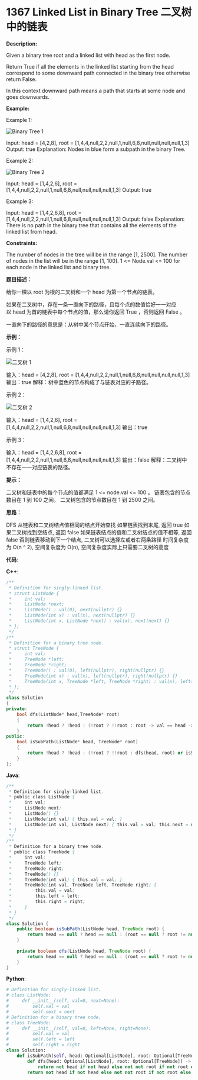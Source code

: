 # 1367 Linked List in Binary Tree 二叉树中的链表

__Description:__

Given a binary tree root and a linked list with head as the first node.

Return True if all the elements in the linked list starting from the head correspond to some downward path connected in the binary tree otherwise return False.

In this context downward path means a path that starts at some node and goes downwards.

__Example:__

Example 1:

![Binary Tree 1](https://assets.leetcode.com/uploads/2020/02/12/sample_1_1720.png)

Input: head = [4,2,8], root = [1,4,4,null,2,2,null,1,null,6,8,null,null,null,null,1,3]
Output: true
Explanation: Nodes in blue form a subpath in the binary Tree.  

Example 2:

![Binary Tree 2](https://assets.leetcode.com/uploads/2020/02/12/sample_2_1720.png)

Input: head = [1,4,2,6], root = [1,4,4,null,2,2,null,1,null,6,8,null,null,null,null,1,3]
Output: true

Example 3:

Input: head = [1,4,2,6,8], root = [1,4,4,null,2,2,null,1,null,6,8,null,null,null,null,1,3]
Output: false
Explanation: There is no path in the binary tree that contains all the elements of the linked list from head.

__Constraints:__

The number of nodes in the tree will be in the range [1, 2500].
The number of nodes in the list will be in the range [1, 100].
1 <= Node.val <= 100 for each node in the linked list and binary tree.

__题目描述：__

给你一棵以 root 为根的二叉树和一个 head 为第一个节点的链表。

如果在二叉树中，存在一条一直向下的路径，且每个点的数值恰好一一对应以 head 为首的链表中每个节点的值，那么请你返回 True ，否则返回 False 。

一直向下的路径的意思是：从树中某个节点开始，一直连续向下的路径。

__示例：__

示例 1：

![二叉树 1](https://assets.leetcode-cn.com/aliyun-lc-upload/uploads/2020/02/29/sample_1_1720.png)

输入：head = [4,2,8], root = [1,4,4,null,2,2,null,1,null,6,8,null,null,null,null,1,3]
输出：true
解释：树中蓝色的节点构成了与链表对应的子路径。

示例 2：

![二叉树 2](https://assets.leetcode-cn.com/aliyun-lc-upload/uploads/2020/02/29/sample_2_1720.png)

输入：head = [1,4,2,6], root = [1,4,4,null,2,2,null,1,null,6,8,null,null,null,null,1,3]
输出：true

示例 3：

输入：head = [1,4,2,6,8], root = [1,4,4,null,2,2,null,1,null,6,8,null,null,null,null,1,3]
输出：false
解释：二叉树中不存在一一对应链表的路径。

__提示：__

二叉树和链表中的每个节点的值都满足 1 <= node.val <= 100 。
链表包含的节点数目在 1 到 100 之间。
二叉树包含的节点数目在 1 到 2500 之间。

__思路：__

DFS
从链表和二叉树结点值相同的结点开始查找
如果链表找到末尾, 返回 true
如果二叉树找到空结点, 返回 false
如果链表结点的值和二叉树结点的值不相等, 返回 false
否则链表移动到下一个结点, 二叉树可以选择左或者右两条路径
时间复杂度为 O(n ^ 2), 空间复杂度为 O(n), 空间复杂度实际上只需要二叉树的高度

__代码__:

__C++__:

```C++
/**
 * Definition for singly-linked list.
 * struct ListNode {
 *     int val;
 *     ListNode *next;
 *     ListNode() : val(0), next(nullptr) {}
 *     ListNode(int x) : val(x), next(nullptr) {}
 *     ListNode(int x, ListNode *next) : val(x), next(next) {}
 * };
 */
/**
 * Definition for a binary tree node.
 * struct TreeNode {
 *     int val;
 *     TreeNode *left;
 *     TreeNode *right;
 *     TreeNode() : val(0), left(nullptr), right(nullptr) {}
 *     TreeNode(int x) : val(x), left(nullptr), right(nullptr) {}
 *     TreeNode(int x, TreeNode *left, TreeNode *right) : val(x), left(left), right(right) {}
 * };
 */
class Solution 
{
private:
    bool dfs(ListNode* head,TreeNode* root)
    {
        return !head ? !head : (!root ? !!root : root -> val == head -> val and (dfs(head -> next, root -> left) or dfs(head -> next, root -> right)));
    }
public:
    bool isSubPath(ListNode* head, TreeNode* root) 
    {
        return !head ? !head : (!root ? !!root : dfs(head, root) or isSubPath(head, root -> left) or isSubPath(head, root -> right));
    }
};
```

__Java__:

```Java
/**
 * Definition for singly-linked list.
 * public class ListNode {
 *     int val;
 *     ListNode next;
 *     ListNode() {}
 *     ListNode(int val) { this.val = val; }
 *     ListNode(int val, ListNode next) { this.val = val; this.next = next; }
 * }
 */
/**
 * Definition for a binary tree node.
 * public class TreeNode {
 *     int val;
 *     TreeNode left;
 *     TreeNode right;
 *     TreeNode() {}
 *     TreeNode(int val) { this.val = val; }
 *     TreeNode(int val, TreeNode left, TreeNode right) {
 *         this.val = val;
 *         this.left = left;
 *         this.right = right;
 *     }
 * }
 */
class Solution {
    public boolean isSubPath(ListNode head, TreeNode root) {
        return head == null ? head == null : (root == null ? root != null : dfs(head, root) || isSubPath(head, root.left) || isSubPath(head, root.right));
    }
    
    private boolean dfs(ListNode head, TreeNode root) {
        return head == null ? head == null : (root == null ? root != null : root.val == head.val && (dfs(head.next, root.left) || dfs(head.next, root.right)));
    }
}
```

__Python__:

```Python
# Definition for singly-linked list.
# class ListNode:
#     def __init__(self, val=0, next=None):
#         self.val = val
#         self.next = next
# Definition for a binary tree node.
# class TreeNode:
#     def __init__(self, val=0, left=None, right=None):
#         self.val = val
#         self.left = left
#         self.right = right
class Solution:
    def isSubPath(self, head: Optional[ListNode], root: Optional[TreeNode]) -> bool:
        def dfs(head: Optional[ListNode], root: Optional[TreeNode]) -> bool:
            return not head if not head else not not root if not root else root.val == head.val and (dfs(head.next, root.left) or dfs(head.next, root.right))
        return not head if not head else not not root if not root else dfs(head, root) or self.isSubPath(head, root.left) or self.isSubPath(head, root.right)
```
